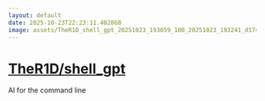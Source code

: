 ```yaml
---
layout: default
date: 2025-10-23T22:23:11.402868
image: assets/TheR1D_shell_gpt_20251023_193059_100_20251023_193241_d174df--20251023T213302682--cropped.png
---
```


# [TheR1D/shell_gpt](https://github.com/TheR1D/shell_gpt/)

AI for the command line
